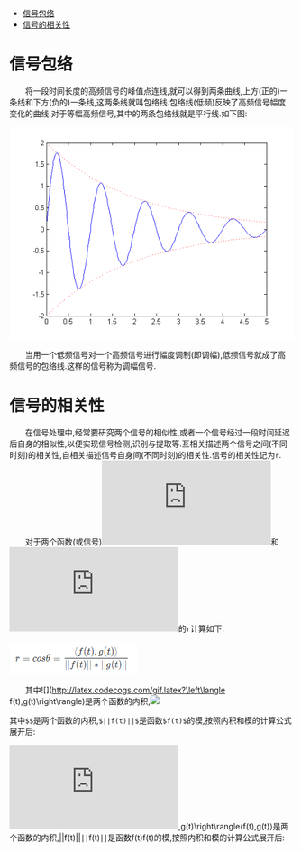 - [信号包络](#)
- [信号的相关性](#)

# 信号包络
&emsp;&emsp;将一段时间长度的高频信号的峰值点连线,就可以得到两条曲线,上方(正的)一条线和下方(负的)一条线,这两条线就叫包络线.包络线(低频)反映了高频信号幅度变化的曲线.对于等幅高频信号,其中的两条包络线就是平行线.如下图:

![信号包络](https://github.com/gaosiyan/Signals-and-Systems/blob/master/image/Signals-and-Systems001.png?raw=true?raw=true) 

&emsp;&emsp;当用一个低频信号对一个高频信号进行幅度调制(即调幅),低频信号就成了高频信号的包络线.这样的信号称为调幅信号.

# 信号的相关性
&emsp;&emsp;在信号处理中,经常要研究两个信号的相似性,或者一个信号经过一段时间延迟后自身的相似性,以便实现信号检测,识别与提取等.互相关描述两个信号之间(不同时刻)的相关性,自相关描述信号自身间(不同时刻)的相关性.信号的相关性记为`r`.
&emsp;&emsp;对于两个函数(或信号)![](http://latex.codecogs.com/gif.latex?f(t))和![](http://latex.codecogs.com/gif.latex?g(t))的`r`计算如下:

![r计算](https://github.com/gaosiyan/Signals-and-Systems/blob/master/image/Signals-and-Systems002.png?raw=true?raw=true) 

&emsp;&emsp;其中![](http://latex.codecogs.com/gif.latex?\left\langle f(t),g(t)\right\rangle)是两个函数的内积,![](http://latex.codecogs.com/gif.latex?||f(t)||∣∣f(t)∣∣)

其中`$$`是两个函数的内积,`$||f(t)||$`是函数`$f(t)$`的模,按照内积和模的计算公式展开后:

![](http://latex.codecogs.com/gif.latex?f(t)),g(t)\right\rangle⟨f(t),g(t)⟩是两个函数的内积,||f(t)||∣∣f(t)∣∣是函数f(t)f(t)的模,按照内积和模的计算公式展开后:
